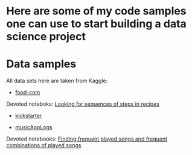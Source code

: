 # Here are some of my code samples one can use to start building a data science project 
# Data samples
All data sets here are taken from Kaggle:

* [food-com](https://www.kaggle.com/shuyangli94/food-com-recipes-and-user-interactions)

Devoted noteboks: [Looking for sequences of steps in recipes](https://github.com/petrushyna/interview-prep-ds/blob/master/test_apriori.ipynb)

* [kickstarter](https://www.kaggle.com/kemical/kickstarter-projects)

* [musicAppLogs](https://www.kaggle.com/rowhitswami/music-app-logs)

Devoted notebooks: [Finding frequent played songs and frequent combinations of played songs](https://github.com/petrushyna/interview-prep-ds/blob/master/music_items_conseq.ipynb)





